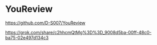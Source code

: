 # YouReview
https://github.com/D-S007/YouReview

https://grok.com/share/c2hhcmQtMg%3D%3D_9008d5ba-00ff-48c0-ba75-02e497d134c3
